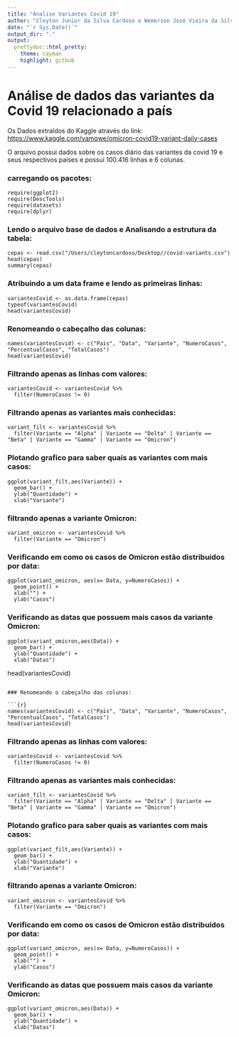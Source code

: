```yaml
---
title: "Analise Variantes Covid 19"
author: "Cleyton Junior da Silva Cardoso e Wemerson José Vieira da Silva"
date: "`r Sys.Date()`"
output_dir: "."
output:
  prettydoc::html_pretty:
    theme: cayman
    highlight: github
---
```

# Análise de dados das variantes da Covid 19 relacionado a país

Os Dados extraídos do Kaggle através do  link: https://www.kaggle.com/yamqwe/omicron-covid19-variant-daily-cases 

O arquivo possui dados sobre os casos diário das variantes da covid 19 e seus respectivos países 
e possui 100.416 linhas e 6 colunas.

### carregando os pacotes:

```{r}
require(ggplot2)
require(DescTools)
require(datasets)
require(dplyr)
```

### Lendo o arquivo base de dados e Analisando a estrutura da tabela:

```{r}
cepas <- read.csv("/Users/cleytoncardoso/Desktop//covid-variants.csv")
head(cepas)
summary(cepas)
```

### Atribuindo a um data frame e lendo as primeiras linhas:

```{r}
variantesCovid <- as.data.frame(cepas)
typeof(variantesCovid)
head(variantesCovid)

```

### Renomeando o cabeçalho das colunas:

```{r}
names(variantesCovid) <- c("Pais", "Data", "Variante", "NumeroCasos", "PercentualCasos", "TotalCasos")
head(variantesCovid)
```

### Filtrando apenas as linhas com valores:

```{r}
variantesCovid <- variantesCovid %>% 
  filter(NumeroCasos != 0)
```

### Filtrando apenas as variantes mais conhecidas:

```{r}
variant_filt <- variantesCovid %>% 
  filter(Variante == "Alpha" | Variante == "Delta" | Variante == "Beta" | Variante == "Gamma" | Variante == "Omicron")
```

### Plotando grafico para saber quais as variantes com mais casos:

```{r}
ggplot(variant_filt,aes(Variante)) +
  geom_bar() +
  ylab("Quantidade") +
  xlab("Variante")
```

### filtrando apenas a variante  Omicron:

```{r}
variant_omicron <- variantesCovid %>% 
  filter(Variante == "Omicron")
```

### Verificando em como os casos de Omicron estão distribuídos por data:

```{r}
ggplot(variant_omicron, aes(x= Data, y=NumeroCasos)) +
  geom_point() +
  xlab("") +
  ylab("Casos")
```

### Verificando as datas que possuem mais casos da variante Omicron:

```{r}
ggplot(variant_omicron,aes(Data)) +
  geom_bar() +
  ylab("Quantidade") +
  xlab("Datas")
```
head(variantesCovid)

```

### Renomeando o cabeçalho das colunas:

```{r}
names(variantesCovid) <- c("Pais", "Data", "Variante", "NumeroCasos", "PercentualCasos", "TotalCasos")
head(variantesCovid)
```

### Filtrando apenas as linhas com valores:

```{r}
variantesCovid <- variantesCovid %>% 
  filter(NumeroCasos != 0)
```

### Filtrando apenas as variantes mais conhecidas:

```{r}
variant_filt <- variantesCovid %>% 
  filter(Variante == "Alpha" | Variante == "Delta" | Variante == "Beta" | Variante == "Gamma" | Variante == "Omicron")
```

### Plotando grafico para saber quais as variantes com mais casos:

```{r}
ggplot(variant_filt,aes(Variante)) +
  geom_bar() +
  ylab("Quantidade") +
  xlab("Variante")
```

### filtrando apenas a variante  Omicron:

```{r}
variant_omicron <- variantesCovid %>% 
  filter(Variante == "Omicron")
```

### Verificando em como os casos de Omicron estão distribuídos por data:

```{r}
ggplot(variant_omicron, aes(x= Data, y=NumeroCasos)) +
  geom_point() +
  xlab("") +
  ylab("Casos")
```

### Verificando as datas que possuem mais casos da variante Omicron:

```{r}
ggplot(variant_omicron,aes(Data)) +
  geom_bar() +
  ylab("Quantidade") +
  xlab("Datas")
```
